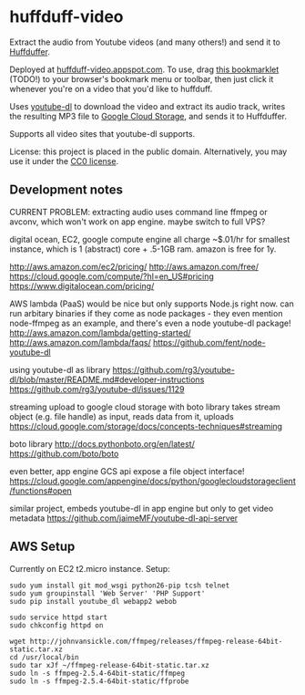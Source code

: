 # huffduff-video
Extract the audio from Youtube videos (and many others!) and send it to
[Huffduffer](http://huffduffer.com/).

Deployed at [huffduff-video.appspot.com](https://huffduff-video.appspot.com/).
To use, drag [this bookmarklet]() (TODO!) to your browser's bookmark menu or
toolbar, then just click it whenever you're on a video that you'd like to
huffduff.

Uses [youtube-dl](http://rg3.github.io/youtube-dl/) to download the video and
extract its audio track, writes the resulting MP3 file to
[Google Cloud Storage](https://cloud.google.com/storage/), and sends it to
Huffduffer.

Supports all video sites that youtube-dl supports.

License: this project is placed in the public domain. Alternatively, you may use
it under the [CC0 license](http://creativecommons.org/publicdomain/zero/1.0/).


## Development notes

CURRENT PROBLEM: extracting audio uses command line ffmpeg or avconv, which
won't work on app engine. maybe switch to full VPS?

digital ocean, EC2, google compute engine all charge ~$.01/hr for smallest
instance, which is 1 (abstract) core + .5-1GB ram. amazon is free for 1y.

http://aws.amazon.com/ec2/pricing/
http://aws.amazon.com/free/
https://cloud.google.com/compute/?hl=en_US#pricing
https://www.digitalocean.com/pricing/

AWS lambda (PaaS) would be nice but only supports Node.js right now. can run
arbitary binaries if they come as node packages - they even mention node-ffmpeg
as an example, and there's even a node youtube-dl package!
http://aws.amazon.com/lambda/getting-started/
http://aws.amazon.com/lambda/faqs/
https://github.com/fent/node-youtube-dl

using youtube-dl as library
https://github.com/rg3/youtube-dl/blob/master/README.md#developer-instructions
https://github.com/rg3/youtube-dl/issues/1129

streaming upload to google cloud storage with boto library
takes stream object (e.g. file handle) as input, reads data from it, uploads
https://cloud.google.com/storage/docs/concepts-techniques#streaming

boto library
http://docs.pythonboto.org/en/latest/
https://github.com/boto/boto

even better, app engine GCS api expose a file object interface!
https://cloud.google.com/appengine/docs/python/googlecloudstorageclient/functions#open

similar project, embeds youtube-dl in app engine but only to get video metadata
https://github.com/jaimeMF/youtube-dl-api-server

## AWS Setup

Currently on EC2 t2.micro instance. Setup:

```shell
sudo yum install git mod_wsgi python26-pip tcsh telnet
sudo yum groupinstall 'Web Server' 'PHP Support'
sudo pip install youtube_dl webapp2 webob

sudo service httpd start
sudo chkconfig httpd on

wget http://johnvansickle.com/ffmpeg/releases/ffmpeg-release-64bit-static.tar.xz
cd /usr/local/bin
sudo tar xJf ~/ffmpeg-release-64bit-static.tar.xz
sudo ln -s ffmpeg-2.5.4-64bit-static/ffmpeg
sudo ln -s ffmpeg-2.5.4-64bit-static/ffprobe
```
